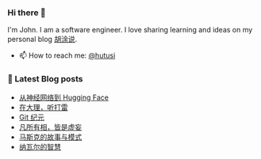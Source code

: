 ### Hi there 👋

<!--
**hutusi/hutusi** is a ✨ _special_ ✨ repository because its `README.md` (this file) appears on your GitHub profile.

Here are some ideas to get you started:

- 🔭 I’m currently working on ...
- 🌱 I’m currently learning ...
- 👯 I’m looking to collaborate on ...
- 🤔 I’m looking for help with ...
- 💬 Ask me about ...
- 📫 How to reach me: ...
- 😄 Pronouns: ...
- ⚡ Fun fact: ...
-->

I'm John. I am a software engineer. I love sharing learning and ideas on my personal blog [胡涂说](https://hutusi.com/).

- 📫 How to reach me: [@hutusi](https://twitter.com/hutusi)

### 📝 Latest Blog posts
<!-- BLOG-POST-LIST:START -->
- [从神经网络到 Hugging Face](http://localhost:4000/articles/the-history-of-neural-networks)
- [在大理，听打雷](http://localhost:4000/articles/dalifornia)
- [Git 纪元](http://localhost:4000/articles/after-git)
- [凡所有相，皆是虚妄](http://localhost:4000/articles/awareness-2023-review)
- [马斯克的故事与模式](http://localhost:4000/articles/elon-musk)
- [纳瓦尔的智慧](http://localhost:4000/articles/naval)
<!-- BLOG-POST-LIST:END -->
